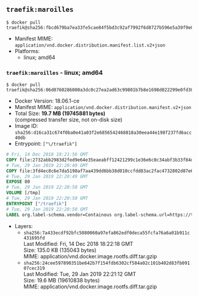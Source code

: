 ## `traefik:maroilles`

```console
$ docker pull traefik@sha256:fbcd679ba7ea33fe5cae84f5bd3c92af7992f6d8727b596e5a39f9e06f23770a
```

-	Manifest MIME: `application/vnd.docker.distribution.manifest.list.v2+json`
-	Platforms:
	-	linux; amd64

### `traefik:maroilles` - linux; amd64

```console
$ docker pull traefik@sha256:06d0760286000a3dc0c27ea2ad63c99801b7b8e1698d022299e0fd301f79919a
```

-	Docker Version: 18.06.1-ce
-	Manifest MIME: `application/vnd.docker.distribution.manifest.v2+json`
-	Total Size: **19.7 MB (19745881 bytes)**  
	(compressed transfer size, not on-disk size)
-	Image ID: `sha256:d16ca31c674f0ba0e41a03f2e6856542468818a30eea44e198f237fd6acc40db`
-	Entrypoint: `["\/traefik"]`

```dockerfile
# Fri, 14 Dec 2018 18:21:56 GMT
COPY file:2732abb2983d2fed9e64e35eaeabff12421299c1e36e6c0c34abf3b33f84d17f in /etc/ssl/certs/ 
# Tue, 29 Jan 2019 22:20:49 GMT
COPY file:3fd4ec8c6e7da5198af7aa439dd6bb38d010ccfdd83ac2fac4732802d87e6760 in / 
# Tue, 29 Jan 2019 22:20:49 GMT
EXPOSE 80
# Tue, 29 Jan 2019 22:20:50 GMT
VOLUME [/tmp]
# Tue, 29 Jan 2019 22:20:50 GMT
ENTRYPOINT ["/traefik"]
# Tue, 29 Jan 2019 22:20:50 GMT
LABEL org.label-schema.vendor=Containous org.label-schema.url=https://traefik.io org.label-schema.name=Traefik org.label-schema.description=A modern reverse-proxy org.label-schema.version=v1.7.8 org.label-schema.docker.schema-version=1.0
```

-	Layers:
	-	`sha256:7a433ecdf92bfc5080060a97efa862edf0deca55fcfa76a6a01b911c431695fd`  
		Last Modified: Fri, 14 Dec 2018 18:22:18 GMT  
		Size: 135.0 KB (135043 bytes)  
		MIME: application/vnd.docker.image.rootfs.diff.tar.gzip
	-	`sha256:24cee597890351be642b7f154fdb6302cf584a02c101b402d83fb09107cec319`  
		Last Modified: Tue, 29 Jan 2019 22:21:12 GMT  
		Size: 19.6 MB (19610838 bytes)  
		MIME: application/vnd.docker.image.rootfs.diff.tar.gzip
